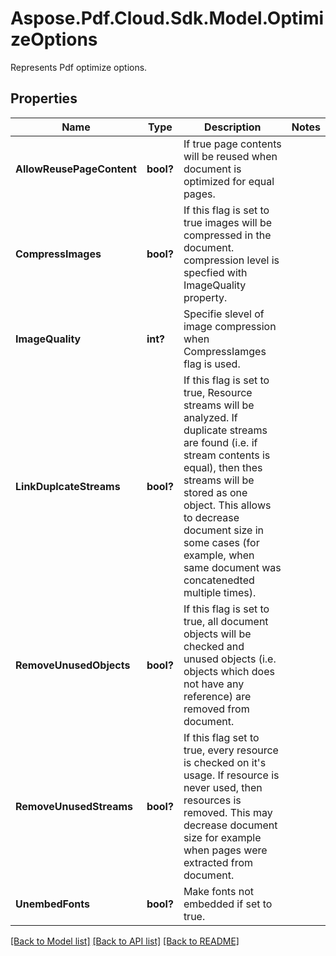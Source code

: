 # Aspose.Pdf.Cloud.Sdk.Model.OptimizeOptions
Represents Pdf optimize options.

## Properties

Name | Type | Description | Notes
------------ | ------------- | ------------- | -------------
**AllowReusePageContent** | **bool?** | If true page contents will be reused when document is optimized for equal pages. | 
**CompressImages** | **bool?** | If this flag is set to true images will be compressed in the document. compression level is specfied with ImageQuality property. | 
**ImageQuality** | **int?** | Specifie slevel of image compression when CompressIamges flag is used. | 
**LinkDuplcateStreams** | **bool?** | If this flag is set to true, Resource streams will be analyzed. If duplicate streams are found (i.e. if stream contents is equal), then thes streams will be stored as one object.  This allows to decrease document size in some cases (for example, when same document was concatenedted multiple times). | 
**RemoveUnusedObjects** | **bool?** | If this flag is set to true, all document objects will be checked and unused objects (i.e. objects which does not have any reference) are removed from document. | 
**RemoveUnusedStreams** | **bool?** | If this flag set to true, every resource is checked on it&#39;s usage. If resource is never used, then resources is removed. This may decrease document size for example when pages were extracted from document.  | 
**UnembedFonts** | **bool?** | Make fonts not embedded if set to true.  | 

[[Back to Model list]](../README.md#documentation-for-models) [[Back to API list]](../README.md#documentation-for-api-endpoints) [[Back to README]](../README.md)

